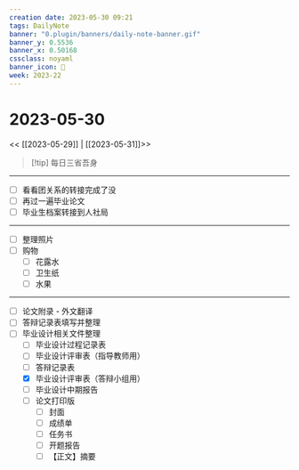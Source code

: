 ```yaml
---
creation date: 2023-05-30 09:21
tags: DailyNote
banner: "0.plugin/banners/daily-note-banner.gif"
banner_y: 0.5536
banner_x: 0.50168
cssclass: noyaml
banner_icon: 💌
week: 2023-22
---
```


# 2023-05-30

<< [[2023-05-29]] | [[2023-05-31]]>>


> [!tip] 每日三省吾身
> 

---

- [ ] 看看团关系的转接完成了没
- [ ] 再过一遍毕业论文
- [ ] 毕业生档案转接到人社局

---

- [ ] 整理照片
- [ ] 购物
	- [ ] 花露水
	- [ ] 卫生纸
	- [ ] 水果

---

- [ ] 论文附录 - 外文翻译
- [ ] 答辩记录表填写并整理
- [ ] 毕业设计相关文件整理
	- [ ] 毕业设计过程记录表
	- [ ] 毕业设计评审表（指导教师用）
	- [ ] 答辩记录表
	- [x] 毕业设计评审表（答辩小组用）
	- [ ] 毕业设计中期报告
	- [ ] 论文打印版
		- [ ] 封面
		- [ ] 成绩单
		- [ ] 任务书
		- [ ] 开题报告
		- [ ] 【正文】摘要